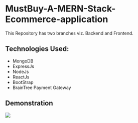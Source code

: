 # MustBuy-A-MERN-Stack-Ecommerce-application
This Repository has two branches viz. Backend and Frontend.

## Technologies Used:
<ul>
  <li>MongoDB</li>
  <li>ExpressJs</li>
  <li>NodeJs</li>
  <li>ReactJs</li>
  <li>BootStrap</li>
  <li>BrainTree Payment Gateway</li>
</ul>

## Demonstration
<a href = "https://youtu.be/jqQSlGTDWUc"><img src = "https://user-images.githubusercontent.com/55969525/120698061-251d9400-c4cc-11eb-98b7-ae4f6400a028.png"/></a>
